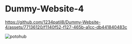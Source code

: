 # Dummy-Website-4

https://github.com/1234patil8/Dummy-Website-4/assets/77136120/f1140f52-f127-465b-a1cc-db441840483c

![potohub](https://github.com/1234patil8/Dummy-Website-4/assets/77136120/f8f195ee-ac46-41e5-9a6d-6a20a433d809)
